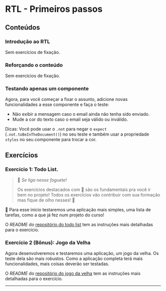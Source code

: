 # RTL - Primeiros passos

## Conteúdos

### Introdução ao RTL

Sem exercícios de fixação.

### Reforçando o conteúdo

Sem exercícios de fixação.

### Testando apenas um componente

Agora, para você começar a fixar o assunto, adicione novas funcionalidades a esse componente e faça o teste:

- Não exibir a mensagem caso o email ainda não tenha sido enviado.
- Mude a cor do texto caso o email seja válido ou inválido.

Dicas: Você pode usar o `.not` para negar o `expect` (`.not.toBeInTheDocument()`) no seu teste e também usar a propriedade `styles` no seu componente para trocar a cor.

## Exercícios

### Exercício 1: Todo List.

> 🚀 *Se liga nesse foguete!*
>
> Os exercícios destacados com 🚀 são os fundamentais pra você ir bem no projeto! Todos os exercícios vão contribuir com sua formação mas fique de olho nesses! 👀

🚀 Para esse inicio testaremos uma aplicação mais simples, uma lista de tarefas, como a que já fez num projeto do curso!

O *README* do [repositório do todo list](https://github.com/tryber/exercise-todo-list) tem as instruções mais detalhadas para o exercício.

### Exercício 2 (Bônus): Jogo da Velha

Agora desenvolveremos e testaremos uma aplicação, um jogo da velha. Os teste dela são mais robustos. Como a aplicação completa terá mais funcionalidades, mais coisas deverão ser testadas.

O *README* do [repositório do jogo da velha](https://github.com/tryber/exercise-tic-tac-toe) tem as instruções mais detalhadas para o exercício.

---

